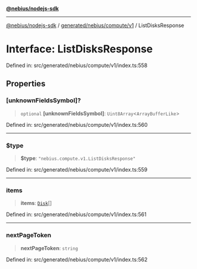 [**@nebius/nodejs-sdk**](../../../../../README.md)

---

[@nebius/nodejs-sdk](../../../../../README.md) / [generated/nebius/compute/v1](../README.md) / ListDisksResponse

# Interface: ListDisksResponse

Defined in: src/generated/nebius/compute/v1/index.ts:558

## Properties

### \[unknownFieldsSymbol\]?

> `optional` **\[unknownFieldsSymbol\]**: `Uint8Array`\<`ArrayBufferLike`\>

Defined in: src/generated/nebius/compute/v1/index.ts:560

---

### $type

> **$type**: `"nebius.compute.v1.ListDisksResponse"`

Defined in: src/generated/nebius/compute/v1/index.ts:559

---

### items

> **items**: [`Disk`](Disk.md)[]

Defined in: src/generated/nebius/compute/v1/index.ts:561

---

### nextPageToken

> **nextPageToken**: `string`

Defined in: src/generated/nebius/compute/v1/index.ts:562
